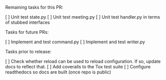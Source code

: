Remaining tasks for this PR:

[ ] Unit test state.py
[ ] Unit test meeting.py
[ ] Unit test handler.py in terms of stubbed interfaces

Tasks for future PRs:

[ ] Implement and test command.py
[ ] Implement and test writer.py

Tasks prior to release:

[ ] Check whether reload can be used to reload configuration.  If so, update docs to reflect that.
[ ] Add coveralls to the Tox test suite
[ ] Configure readthedocs so docs are built (once repo is public)
